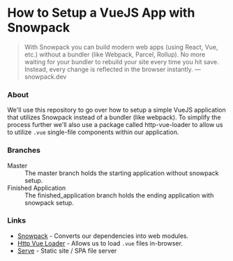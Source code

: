 How to Setup a VueJS App with Snowpack
======================================

> With Snowpack you can build modern web apps (using React, Vue, etc.) without a bundler (like Webpack, Parcel, Rollup). No more waiting for your bundler to rebuild your site every time you hit save. Instead, every change is reflected in the browser instantly. &mdash; snowpack.dev

### About

We'll use this repository to go over how to setup a simple VueJS application that utilizes Snowpack instead of a bundler (like webpack).
To simplify the process further we'll also use a package called http-vue-loader to allow us to utilize `.vue` single-file components within our application.

### Branches

<dl>
  <dt>Master</dt>
  <dd>The master branch holds the starting application without snowpack setup.</dd>
  <dt>Finished Application</dt>
  <dd>The finished_application branch holds the ending application with snowpack setup.</dd>
</dl>

### Links

- [Snowpack](https://snowpack.dev) - Converts our dependencies into web modules.
- [Http Vue Loader](https://github.com/FranckFreiburger/http-vue-loader) - Allows us to load `.vue` files in-browser.
- [Serve](https://github.com/zeit/serve) - Static site / SPA file server
